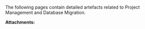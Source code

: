The following pages contain detailed artefacts related to Project Management and Database Migration.

 **Attachments:** 


